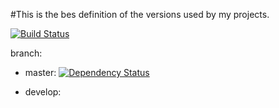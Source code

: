 #This is the bes definition of the versions used by my projects.


[![Build Status](https://travis-ci.org/RapidPM/rapidpm-dependencies.svg?branch=develop)](https://travis-ci.org/RapidPM/rapidpm-dependencies)

branch:
+ master:
[![Dependency Status](https://www.versioneye.com/user/projects/55a3a5fb323939001700053b/badge.svg?style=flat)](https://www.versioneye.com/user/projects/55a3a5fb323939001700053b)

+ develop:
